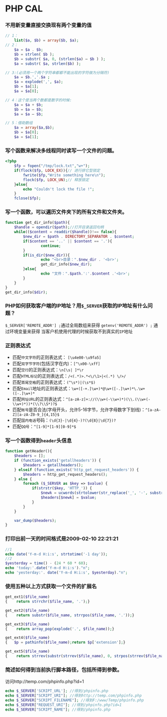 # PHP CAL
### 不用新变量直接交换现有两个变量的值
```php
// 1： 
    list($a, $b) = array($b, $a);
// 2： 
    $a = $a . $b;
    $b = strlen( $b );
    $b = substr( $a, 0, (strlen($a) – $b ) );
    $a = substr( $a, strlen($b) );

// 3:(必须用一个两个字符串都都不能出现的字符做为分隔符)
    $a = $b.','.$a ;
    $a = explode(',', $a);
    $b = $a[1];
    $a = $a[0];

// 4：这个是当两个数都是数字的时候:
    $a = $a + $b;
    $b = $a – $b;
    $a = $a – $b;

// 5：借助数组
    $a = array($a,$b);
    $b = $a[0];
    $a = $a[1];
```

### 写个函数来解决多线程同时读写一个文件的问题。
```php
<?php
    $fp = fopen("/tmp/lock.txt","w+");
    if(flock($fp, LOCK_EX)){// 进行排它型锁定
        fwrite($fp,"Write something here\n");
        flock($fp, LOCK_UN);// 释放锁定
    }else{
        echo "Couldn't lock the file !";
    }
    fclose($fp);
```

### 写一个函数，可以遍历文件夹下的所有文件和文件夹。
```php
function get_dir_info($path){
    $handle = opendir($path);//打开目录返回句柄
    while(($content = readdir($handle))!== false){
        $new_dir = $path . DIRECTORY_SEPARATOR . $content;
        if($content == '..' || $content == '.'){
                continue;
        }
        if(is_dir($new_dir)){
                echo "<br>目录：".$new_dir . '<br>';
                get_dir_info($new_dir);
        }else{
                echo "文件：".$path.':'.$content .'<br>';
        }
    }
}
get_dir_info($dir);
```

### PHP如何获取客户端的IP地址？用`$_SERVER`获取的IP地址有什么问题？
`$_SERVER['REMOTE_ADDR'] ;`通过全局数组来获得 
`getenv('REMOTE_ADDR') ;` 通过环境变量来获得
当客户机使用代理的时候获取不到真实的`IP`地址

### 正则表达式
- 匹配`中文字符`的正则表达式： `[\u4e00-\u9fa5]` 
- 匹配`双字节字符`(包括汉字在内)：`[^\x00-\xff]` 
- 匹配`空行`的正则表达式：`\n[\s| ]*\r` 
- 匹配`HTML标记`的正则表达式：`/<(.*)>.*<\/\1>|<(.*) \/>/` 
- 匹配`首尾空格`的正则表达式：`(^\s*)|(\s*$)` 
- 匹配`Email`地址的正则表达式：`\w+([-+.]\w+)*@\w+([-.]\w+)*\.\w+([-.]\w+)*` 
- 匹配`网址URL`的正则表达式：`^[a-zA-z]+://(\\w+(-\\w+)*)(\\.(\\w+(-\\w+)*))*(\\?\\S*)?$` 
- 匹配`帐号`是否合法(字母开头，允许5-16字节，允许字母数字下划线)：`^[a-zA-Z][a-zA-Z0-9_]{4,15}$` 
- 匹配`国内电话`号码：`(\d{3}-|\d{4}-)?(\d{8}|\d{7})?` 
- 匹配`QQ号`：`^[1-9]*[1-9][0-9]*$` 

### 写一个函数得到`header`头信息
```php
function getHeader(){
    $headers = [];
    if (function_exists('getallheaders')) {
        $headers = getallheaders();
    } elseif (function_exists('http_get_request_headers')) {
        $headers = http_get_request_headers();
    } else {
        foreach ($_SERVER as $key => $value) {
            if(strstr($key, 'HTTP_')) {
                $newk = ucwords(strtolower(str_replace('_', '-', substr($key, 5))));
                $headers[$newk] = $value;
            }
        }
    }

    var_dump($headers);
}
```

### 打印出前一天的时间格式是2009-02-10 22:21:21
```php
//1
echo date('Y-m-d H:i:s', strtotime('-1 day'));
//2
$yesterday = time() - (24 * 60 * 60);
echo 'today:'.date('Y-m-d H:i:s')."n";
echo 'yesterday:'. date('Y-m-d H:i:s', $yesterday)."n";
```

### 使用五种以上方式获取一个文件的扩展名
```php
get_ext1($file_name)
{    return strrchr($file_name, '.');}

get_ext2($file_name)
{    return substr($file_name, strrpos($file_name, '.'));}

get_ext3($file_name)
{    return array_pop(explode('.', $file_name));}

get_ext4($file_name)
{   $p = pathinfo($file_name);return $p['extension'];}

get_ext5($file_name)
{    return strrev(substr(strrev($file_name), 0, strpos(strrev($file_name), '.')));}
```

### 简述如何得到当前执行脚本路径，包括所得到参数。
访问http://temp.com/phpinfo.php?id=1
```php
echo $_SERVER['SCRIPT_URL']; //得到/phpinfo.php
echo $_SERVER["SCRIPT_URI"]; //得到http://temp.com/phpinfo.php
echo $_SERVER["SCRIPT_FILENAME"]; //得到F:/www/Temp/phpinfo.php
echo $_SERVER["REQUEST_URI"]; //得到/phpinfo.php?id=1
echo $_SERVER["SCRIPT_NAME"]; //得到/phpinfo.php
```